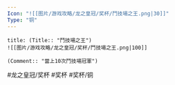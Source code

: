 ```yaml
---
Icon: "![[图片/游戏攻略/龙之皇冠/奖杯/鬥技場之王.png|30]]"
Type: "铜"
---
```

```ad-common-bronze-trophy
title: (Title:: "鬥技場之王")
![[图片/游戏攻略/龙之皇冠/奖杯/鬥技場之王.png|100]]

(Comment:: "當上10次鬥技場冠軍")
```

#龙之皇冠/奖杯 #奖杯 #奖杯/铜
